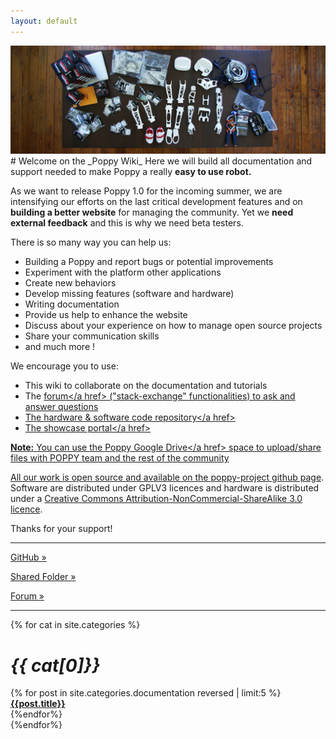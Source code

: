 ```yaml
---
layout: default
---
```

<img src="media/poppy_components-1100x3801.jpg" width="950">
# Welcome on the _Poppy Wiki_
Here we will build all documentation and support needed to make Poppy a really <b>easy to use robot.</b> 

As we want to release Poppy 1.0 for the incoming summer, we are intensifying our efforts on the last critical development features and on <b>building a better website</b> for managing the community. Yet we <b>need external feedback</b> and this is why we need beta testers.

There is so many way you can help us:

- Building a Poppy and report bugs or potential improvements
- Experiment with the platform other applications
- Create new behaviors
- Develop missing features (software and hardware)
- Writing documentation
- Provide us help to enhance the website
- Discuss about your experience on how to manage open source projects
- Share your communication skills
- and much more !

We encourage you to use:
- This wiki to collaborate on the documentation and tutorials
- The <a href="https://forum.poppy-project.org/" target="_blank">forum</a href> ("stack-exchange" functionalities) to ask and answer questions
- The hardware & software <a href="https://github.com/poppy-project/" target="_blank">code repository</a href>
- The <a href="http://poppy-project.org" target="_blank">showcase portal</a href>

**Note:** You can use the <a href="https://drive.google.com/folderview?id=0B_q9MlqcWxlNeHlHcjdXdmhIRXc&usp=sharing" target="_blank">Poppy Google Drive</a href> space to upload/share files with POPPY team and the rest of the community</p>

All our work is open source and available on the [poppy-project github page](https://www.github.com/poppy-project/). Software are distributed under GPLV3 licences and hardware is distributed under a [Creative Commons Attribution-NonCommercial-ShareAlike 3.0 licence](http://creativecommons.org/licenses/by-nc-sa/3.0/). 

Thanks for your support!

<hr />

<div class="row">
  <div class="col-md-4">
    <p><a href="https://poppy-project-forum.bordeaux.inria.fr/" class="btn btn-primary btn-lg btn-block" role="button" target="_blank"><i class="fa fa-github fa-fw"></i> GitHub &raquo;</a></p>
  </div>
  <div class="col-md-4">
    <p><a href="https://drive.google.com/folderview?id=0B_q9MlqcWxlNeHlHcjdXdmhIRXc&usp=sharing" class="btn btn-lg btn-block" role="button" target="_blank"> <i class="fa fa-folder-open fa-fw"></i>Shared Folder &raquo;</a></p>
  </div>
  <div class="col-md-4">
    <p><a href="https://poppy-project-forum.bordeaux.inria.fr/" class="btn btn-danger btn-lg btn-block" role="button" target="_blank"><i class="fa fa-users fa-fw"></i> Forum &raquo;</a></p>
  </div>
</div>

<hr />
<div class="row">
{% for cat in site.categories %}
  <div class="col-md-4">
    <div class="index-menu">
      <h1> <em> {{ cat[0]}} </em> </h1>
      {% for post in site.categories.documentation reversed | limit:5 %}
        <a href="{{site.baseurl}}{{post.url}}"> <strong> {{post.title}} </strong> </a>
        <br/>
      {%endfor%}
    </div>
  </div>
{%endfor%}

</div>

